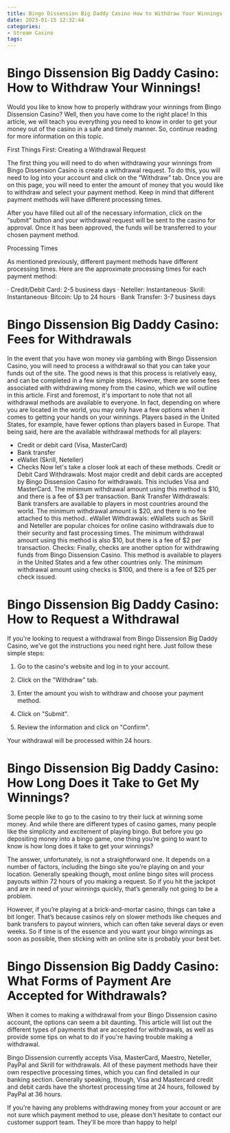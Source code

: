 ```yaml
---
title: Bingo Dissension Big Daddy Casino How to Withdraw Your Winnings!
date: 2023-01-15 12:32:44
categories:
- Stream Casino
tags:
---
```



#  Bingo Dissension Big Daddy Casino: How to Withdraw Your Winnings!

Would you like to know how to properly withdraw your winnings from Bingo Dissension Casino? Well, then you have come to the right place! In this article, we will teach you everything you need to know in order to get your money out of the casino in a safe and timely manner. So, continue reading for more information on this topic.

First Things First: Creating a Withdrawal Request

The first thing you will need to do when withdrawing your winnings from Bingo Dissension Casino is create a withdrawal request. To do this, you will need to log into your account and click on the “Withdraw” tab. Once you are on this page, you will need to enter the amount of money that you would like to withdraw and select your payment method. Keep in mind that different payment methods will have different processing times.

After you have filled out all of the necessary information, click on the “submit” button and your withdrawal request will be sent to the casino for approval. Once it has been approved, the funds will be transferred to your chosen payment method.

Processing Times

As mentioned previously, different payment methods have different processing times. Here are the approximate processing times for each payment method:

· Credit/Debit Card: 2-5 business days
· Neteller: Instantaneous· Skrill: Instantaneous· Bitcoin: Up to 24 hours
· Bank Transfer: 3-7 business days

#  Bingo Dissension Big Daddy Casino: Fees for Withdrawals
In the event that you have won money via gambling with Bingo Dissension Casino, you will need to process a withdrawal so that you can take your funds out of the site. The good news is that this process is relatively easy, and can be completed in a few simple steps. However, there are some fees associated with withdrawing money from the casino, which we will outline in this article.
First and foremost, it's important to note that not all withdrawal methods are available to everyone. In fact, depending on where you are located in the world, you may only have a few options when it comes to getting your hands on your winnings. Players based in the United States, for example, have fewer options than players based in Europe.
 That being said, here are the available withdrawal methods for all players:
- Credit or debit card (Visa, MasterCard)
- Bank transfer
- eWallet (Skrill, Neteller)
- Checks
Now let's take a closer look at each of these methods. 
Credit or Debit Card Withdrawals: Most major credit and debit cards are accepted by Bingo Dissension Casino for withdrawals. This includes Visa and MasterCard. The minimum withdrawal amount using this method is $10, and there is a fee of $3 per transaction. 
Bank Transfer Withdrawals: Bank transfers are available to players in most countries around the world. The minimum withdrawal amount is $20, and there is no fee attached to this method.. 
eWallet Withdrawals: eWallets such as Skrill and Neteller are popular choices for online casino withdrawals due to their security and fast processing times. The minimum withdrawal amount using this method is also $10, but there is a fee of $2 per transaction. 
Checks: Finally, checks are another option for withdrawing funds from Bingo Dissension Casino. This method is available to players in the United States and a few other countries only. The minimum withdrawal amount using checks is $100, and there is a fee of $25 per check issued.

#  Bingo Dissension Big Daddy Casino: How to Request a Withdrawal

If you're looking to request a withdrawal from Bingo Dissension Big Daddy Casino, we've got the instructions you need right here. Just follow these simple steps:

1) Go to the casino's website and log in to your account.

2) Click on the "Withdraw" tab.

3) Enter the amount you wish to withdraw and choose your payment method.

4) Click on "Submit".

5) Review the information and click on "Confirm".

Your withdrawal will be processed within 24 hours.

#  Bingo Dissension Big Daddy Casino: How Long Does it Take to Get My Winnings?

Some people like to go to the casino to try their luck at winning some money. And while there are different types of casino games, many people like the simplicity and excitement of playing bingo. But before you go depositing money into a bingo game, one thing you’re going to want to know is how long does it take to get your winnings?

The answer, unfortunately, is not a straightforward one. It depends on a number of factors, including the bingo site you’re playing on and your location. Generally speaking though, most online bingo sites will process payouts within 72 hours of you making a request. So if you hit the jackpot and are in need of your winnings quickly, that’s generally not going to be a problem.

However, if you’re playing at a brick-and-mortar casino, things can take a bit longer. That’s because casinos rely on slower methods like cheques and bank transfers to payout winners, which can often take several days or even weeks. So if time is of the essence and you want your bingo winnings as soon as possible, then sticking with an online site is probably your best bet.

#  Bingo Dissension Big Daddy Casino: What Forms of Payment Are Accepted for Withdrawals?

When it comes to making a withdrawal from your Bingo Dissension casino account, the options can seem a bit daunting. This article will list out the different types of payments that are accepted for withdrawals, as well as provide some tips on what to do if you're having trouble making a withdrawal.

Bingo Dissension currently accepts Visa, MasterCard, Maestro, Neteller, PayPal and Skrill for withdrawals. All of these payment methods have their own respective processing times, which you can find detailed in our banking section. Generally speaking, though, Visa and Mastercard credit and debit cards have the shortest processing time at 24 hours, followed by PayPal at 36 hours.

If you're having any problems withdrawing money from your account or are not sure which payment method to use, please don't hesitate to contact our customer support team. They'll be more than happy to help!